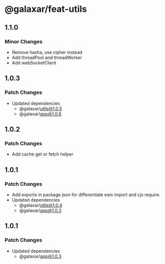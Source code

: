 # @galaxar/feat-utils

## 1.1.0

### Minor Changes

- Remove hasha, use cipher instead
- Add threadPool and threadWorker
- Add webSocketClient

## 1.0.3

### Patch Changes

-   Updated dependencies
    -   @galaxar/utils@1.0.5
    -   @galaxar/app@1.0.6

## 1.0.2

### Patch Changes

-   Add cache get or fetch helper

## 1.0.1

### Patch Changes

-   Add exports in package json for differentiate esm import and cjs require.
-   Updated dependencies
    -   @galaxar/utils@1.0.4
    -   @galaxar/app@1.0.3

## 1.0.1

### Patch Changes

-   Updated dependencies
    -   @galaxar/app@1.0.3
